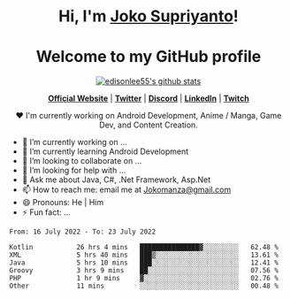 <h1 align="center">Hi, I'm <a href="https://www.google.com">Joko Supriyanto</a>!</h1>
<h1 align="center">Welcome to my GitHub profile</h1>

<p align="center">
  <a href="https://github.com/jokomanza"><img src="https://github-readme-stats.vercel.app/api?username=jokomanza&hide_border=true&show_icons=true" alt="edisonlee55's github stats"></a>
</p>

<p align="center">
  <strong><a href="https://www.google.com">Official Website</a></strong> |
  <strong><a href="https://twitter.com/jokomanza">Twitter</a></strong> |
  <strong><a href="https://discord.gg/nYXzaUS">Discord</a></strong> |
  <strong><a href="https://www.linkedin.com/in/jokomanza">LinkedIn</a></strong> |
  <strong><a href="https://www.twitch.tv/jokomanza">Twitch</a></strong>
</p>

<p align="center">❤ I'm currently working on Android Development, Anime / Manga, Game Dev, and Content Creation.</p>

- 🔭 I’m currently working on ...
- 🌱 I’m currently learning Android Development
- 👯 I’m looking to collaborate on ...
- 🤔 I’m looking for help with ...
- 💬 Ask me about Java, C#, .Net Framework, Asp.Net
- 📫 How to reach me: email me at Jokomanza@gmail.com
- 😄 Pronouns: He | Him
- ⚡ Fun fact: ...

<!--START_SECTION:waka-->

```text
From: 16 July 2022 - To: 23 July 2022

Kotlin           26 hrs 4 mins   ███████████████▓░░░░░░░░░   62.48 %
XML              5 hrs 40 mins   ███▒░░░░░░░░░░░░░░░░░░░░░   13.61 %
Java             5 hrs 10 mins   ███░░░░░░░░░░░░░░░░░░░░░░   12.41 %
Groovy           3 hrs 9 mins    ██░░░░░░░░░░░░░░░░░░░░░░░   07.56 %
PHP              1 hr 9 mins     ▓░░░░░░░░░░░░░░░░░░░░░░░░   02.76 %
Other            11 mins         ░░░░░░░░░░░░░░░░░░░░░░░░░   00.48 %
```

<!--END_SECTION:waka-->
